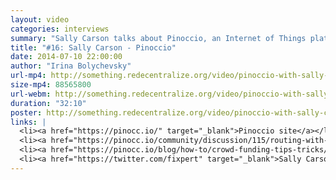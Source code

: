 ```yaml
---
layout: video
categories: interviews
summary: "Sally Carson talks about Pinoccio, an Internet of Things platform which uses mesh networking. How can it be made easy to use? Can we build a decentralized global sensor network?"
title: "#16: Sally Carson - Pinoccio"
date: 2014-07-10 22:00:00
author: "Irina Bolychevsky"
url-mp4: http://something.redecentralize.org/video/pinoccio-with-sally-carson.mp4
size-mp4: 88565800
url-webm: http://something.redecentralize.org/video/pinoccio-with-sally-carson.webm
duration: "32:10"
poster: http://something.redecentralize.org/video/pinoccio-with-sally-carson.jpg
links: |
  <li><a href="https://pinocc.io/" target="_blank">Pinoccio site</a></li>
  <li><a href="https://pinocc.io/community/discussion/115/routing-with-lightweight-mesh/p1" target="_blank">Lightweight Mesh Routing</a></li>
  <li><a href="https://pinocc.io/blog/how-to/crowd-funding-tips-tricks/" target="_blank">Crowd-funding Survival Guide</a></li>
  <li><a href="https://twitter.com/fixpert" target="_blank">Sally Carson's Twitter</a></li>
---
```

